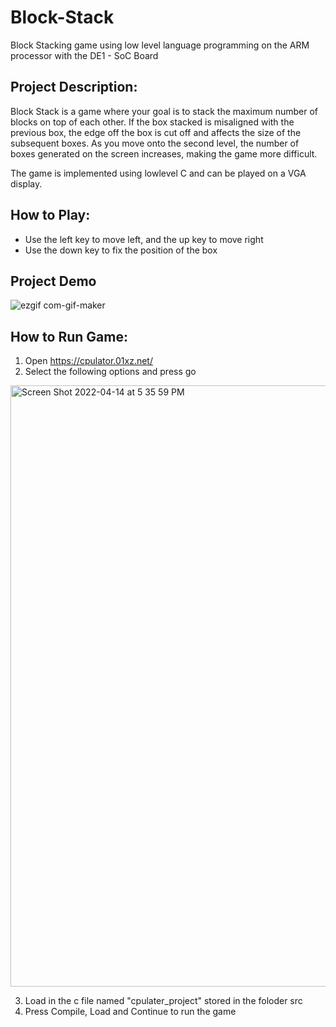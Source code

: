 # Block-Stack
Block Stacking game using low level language programming on the ARM processor with the DE1 - SoC Board

## Project Description:

Block Stack is a game where your goal is to stack the maximum number of blocks on top of each other. If the box stacked is misaligned with the previous box, the edge off the box is cut off and affects the size of the subsequent boxes. As you move onto the second level, the number of boxes generated on the screen increases, making the game more difficult. 

The game is implemented using lowlevel C and can be played on a VGA display.  

## How to Play: 
-	Use the left key to move left, and the up key to move right
-	Use the down key to fix the position of the box

## Project Demo 

![ezgif com-gif-maker](https://user-images.githubusercontent.com/52717128/163480458-08ffc5a5-b4c6-4f61-bc8f-ee330c3237ff.gif)

## How to Run Game: 

1. Open https://cpulator.01xz.net/ 
2. Select the following options and press go

<img width="962" alt="Screen Shot 2022-04-14 at 5 35 59 PM" src="https://user-images.githubusercontent.com/52717128/163480761-b429fd9b-bb0b-494b-8760-234f0b4c1e9a.png">

3. Load in the c file named "cpulater_project" stored in the foloder src
4. Press Compile, Load and Continue to run the game 
